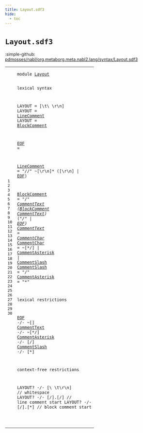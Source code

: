 ```yaml
---
title: Layout.sdf3
hide:
  - toc
---
```


# `Layout.sdf3`

:simple-github: [pdmosses/nabl/org.metaborg.meta.nabl2.lang/syntax/Layout.sdf3]

[pdmosses/nabl/org.metaborg.meta.nabl2.lang/syntax/Layout.sdf3]: https://github.com/pdmosses/nabl/blob/master/org.metaborg.meta.nabl2.lang/syntax/Layout.sdf3 "The source file on GitHub"

<div class="sdf3"><table class="highlighttable"><tbody><tr><td class="linenos"><div class="linenodiv"><pre><span></span>1
2
3
4
5
6
7
8
9
10
11
12
13
14
15
16
17
18
19
20
21
22
23
24
25
26
27
28
29
30
</pre></div></td>
<td class="code"><pre><code><span class="keyword">module</span> <a href="../NaBL2Lang.sdf3#Layout_98_104" id="Layout_7_13" title="Referenced at ../NaBL2Lang.sdf3 line 7">Layout</a>

<span class="keyword">lexical syntax</span>

  <span class="keyword">LAYOUT</span> = [\t\ \r\n]
  <span class="keyword">LAYOUT</span> = <a href="#LineComment_114_125" id="LineComment_64_75" title="Defined at line 11">LineComment</a>
  <span class="keyword">LAYOUT</span> = <a href="#BlockComment_164_176" id="BlockComment_87_99" title="Defined at line 13">BlockComment</a>

  <a href="#EOF_407_410" id="EOF_103_106" title="Referenced at line 21">EOF</a> =  

  <a href="#LineComment_64_75" id="LineComment_114_125" title="Referenced at line 6">LineComment</a>     = <span class="cons_Lit">"//"</span> ~[\r\n]* ([\r\n] | <a href="#EOF_103_106" id="EOF_156_159" title="Defined at line 9">EOF</a>)

  <a href="#BlockComment_200_212" id="BlockComment_164_176" title="Referenced at line 13">BlockComment</a>    = <span class="cons_Lit">"/*"</span> <a href="#CommentText_242_253" id="CommentText_187_198" title="Defined at line 14">CommentText</a> (<a href="#BlockComment_164_176" id="BlockComment_200_212" title="Defined at line 13">BlockComment</a> <a href="#CommentText_242_253" id="CommentText_213_224" title="Defined at line 14">CommentText</a>)* (<span class="cons_Lit">"*/"</span> | <a href="#EOF_103_106" id="EOF_235_238" title="Defined at line 9">EOF</a>)
  <a href="#CommentText_433_444" id="CommentText_242_253" title="Referenced at line 22">CommentText</a>     = <a href="#CommentChar_275_286" id="CommentChar_260_271" title="Defined at line 15">CommentChar</a>*
  <a href="#CommentChar_260_271" id="CommentChar_275_286" title="Referenced at line 14">CommentChar</a>     = ~[\*\/] | <a href="#CommentAsterisk_360_375" id="CommentAsterisk_303_318" title="Defined at line 17">CommentAsterisk</a> | <a href="#CommentSlash_336_348" id="CommentSlash_321_333" title="Defined at line 16">CommentSlash</a>
  <a href="#CommentSlash_490_502" id="CommentSlash_336_348" title="Referenced at line 24">CommentSlash</a>    = <span class="cons_Lit">"/"</span>
  <a href="#CommentAsterisk_463_478" id="CommentAsterisk_360_375" title="Referenced at line 23">CommentAsterisk</a> = <span class="cons_Lit">"*"</span>

<span class="keyword">lexical restrictions</span>

  <a href="#EOF_103_106" id="EOF_407_410" title="Defined at line 9">EOF</a>             -/- ~[]
  <a href="#CommentText_242_253" id="CommentText_433_444" title="Defined at line 14">CommentText</a>     -/- ~[\*\/]
  <a href="#CommentAsterisk_360_375" id="CommentAsterisk_463_478" title="Defined at line 17">CommentAsterisk</a> -/- [\/]
  <a href="#CommentSlash_336_348" id="CommentSlash_490_502" title="Defined at line 16">CommentSlash</a>    -/- [\*]

<span class="keyword">context-free restrictions</span>

  <span class="keyword">LAYOUT</span>? -/- [\ \t\r\n]   <span class="layout">// whitespace</span>
  <span class="keyword">LAYOUT</span>? -/- [\/].[\/]    <span class="layout">// line comment start</span>
  <span class="keyword">LAYOUT</span>? -/- [\/].[\*]    <span class="layout">// block comment start</span>

</code></pre></td></tr></tbody></table></div>